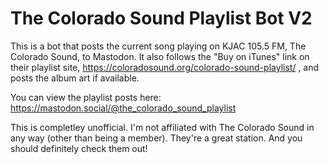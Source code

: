 # The Colorado Sound Playlist Bot V2

This is a bot that posts the current song playing on KJAC 105.5 FM, The Colorado Sound, to Mastodon. It also follows the "Buy on iTunes" link on their playlist site, https://coloradosound.org/colorado-sound-playlist/ , and posts the album art if available.

You can view the playlist posts here: https://mastodon.social/@the_colorado_sound_playlist

This is completley unofficial. I'm not affiliated with The Colorado Sound in any way (other than being a member). They're a great station. And you should definitely check them out!
